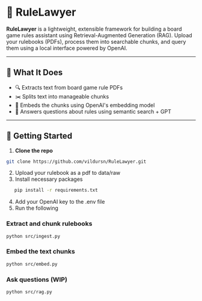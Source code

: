 

# 🎲 RuleLawyer

**RuleLawyer** is a lightweight, extensible framework for building a board game rules assistant using Retrieval-Augmented Generation (RAG). Upload your rulebooks (PDFs), process them into searchable chunks, and query them using a local interface powered by OpenAI.

---

## 🧠 What It Does

- 🔍 Extracts text from board game rule PDFs
- ✂️ Splits text into manageable chunks
- 🧬 Embeds the chunks using OpenAI's embedding model
- 🤖 Answers questions about rules using semantic search + GPT

---

## 🚀 Getting Started

1. **Clone the repo**

```bash
git clone https://github.com/vildursn/RuleLawyer.git
```
2. Upload your rulebook as a pdf to data/raw
3. Install necessary packages
```bash
   pip install -r requirements.txt
```
4. Add your OpenAI key to the .env file
5. Run the following

### Extract and chunk rulebooks
```bash
python src/ingest.py
```
### Embed the text chunks
```bash
python src/embed.py
```

### Ask questions (WIP)
```bash
python src/rag.py
```
